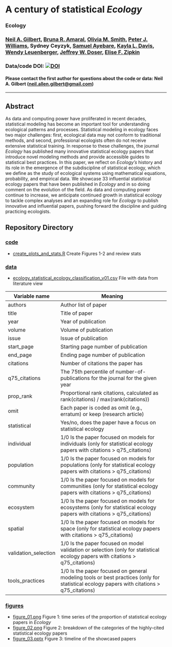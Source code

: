 # A century of statistical *Ecology*

### Ecology

### [Neil A. Gilbert](https://gilbertecology.com), [Bruna R. Amaral](https://scholar.google.com/citations?user=iJAjVTQAAAAJ), [Olivia M. Smith](https://smithagroecology.wixsite.com/oliviasmith), [Peter J. Williams](https://scholar.google.com/citations?user=WbtvB8oAAAAJ), Sydney Ceyzyk, [Samuel Ayebare](https://scholar.google.com/citations?user=520344UAAAAJ), [Kayla L. Davis](https://davisk93.github.io/), [Wendy Leuenberger](https://scholar.google.com/citations?user=_hs9UJ0AAAAJ&hl=en), [Jeffrey W. Doser](https://www.jeffdoser.com/), [Elise F. Zipkin](https://zipkinlab.org/)

### Data/code DOI: [![DOI](https://zenodo.org/badge/704605842.svg)](https://zenodo.org/doi/10.5281/zenodo.10611822)

#### Please contact the first author for questions about the code or data: Neil A. Gilbert (neil.allen.gilbert@gmail.com)

__________________________________________________________________________________________________________________________________________

## Abstract
As data and computing power have proliferated in recent decades, statistical modeling has become an important tool for understanding ecological patterns and processes. Statistical modeling in ecology faces two major challenges: first, ecological data may not conform to traditional methods, and second, professional ecologists often do not receive extensive statistical training. In response to these challenges, the journal *Ecology* has published many innovative statistical ecology papers that introduce novel modeling methods and provide accessible guides to statistical best practices. In this paper, we reflect on *Ecology’s* history and its role in the emergence of the subdiscipline of statistical ecology, which we define as the study of ecological systems using mathematical equations, probability, and empirical data. We showcase 33 influential statistical ecology papers that have been published in *Ecology* and in so doing comment on the evolution of the field. As data and computing power continue to increase, we anticipate continued growth in statistical ecology to tackle complex analyses and an expanding role for *Ecology* to publish innovative and influential papers, pushing forward the discipline and guiding practicing ecologists. 

## Repository Directory
### [code](./code)
* [create_plots_and_stats.R](./code/create_plots_and_stats.R) Create Figures 1-2 and review stats

### [data](./data)
* [ecology_statistical_ecology_classification_v01.csv](./data/ecology_statistical_ecology_classification_v01.csv) File with data from literature view

| Variable name | Meaning |
|---------------|---------|
| authors | Author list of paper |
| title | Title of paper |
| year | Year of publication |
| volume | Volume of publication |
| issue | Issue of publication |
| start_page | Starting page number of publication |
| end_page | Ending page number of publication |
| citations | Number of citations the paper has |
| q75_citations | The 75th percentile of number-of-publications for the journal for the given year |
| prop_rank | Proportional rank citations, calculated as rank(citations) / max(rank(citations)) |
| omit | Each paper is coded as omit (e.g., erratum) or keep (research article) |
| statistical | Yes/no, does the paper have a focus on statistical ecology |
| individual | 1/0 Is the paper focused on models for individuals (only for statistical ecology papers with citations > q75_citations) |
| population | 1/0 Is the paper focused on models for populations (only for statistical ecology papers with citations > q75_citations) |
| community | 1/0 Is the paper focused on models for communities (only for statistical ecology papers with citations > q75_citations) | 
| ecosystem | 1/0 Is the paper focused on models for ecosystems (only for statistical ecology papers with citations > q75_citations) |
| spatial | 1/0 Is the paper focused on models for space (only for statistical ecology papers with citations > q75_citations) |
| validation_selection | 1/0 Is the paper focused on model validation or selection (only for statistical ecology papers with citations > q75_citations) |
| tools_practices | 1/0 Is the paper focused on general modeling tools or best practices (only for statistical ecology papers with citations > q75_citations) |

### [figures](./figures)
* [figure_01.png](./figures/figure_01.png) Figure 1: time series of the proportion of statistical ecology papers in *Ecology*
* [figure_02.png](./figures/figure_02.png) Figure 2: breakdown of the categories of the highly-cited statistical ecology papers
* [figure_03.pptx](./figures/figure_03.pptx) Figure 3: timeline of the showcased papers
